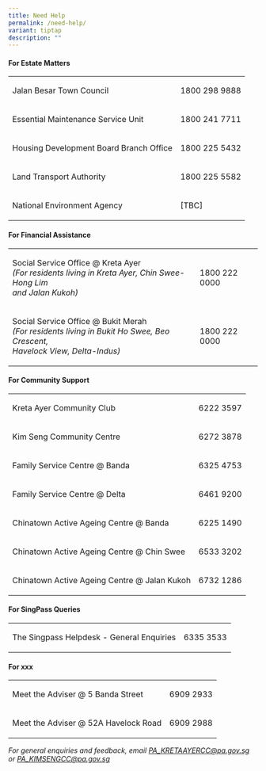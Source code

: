 ```yaml
---
title: Need Help
permalink: /need-help/
variant: tiptap
description: ""
---
```

<h4><strong>For Estate Matters</strong></h4>
<table style="minWidth: 50px">
<colgroup>
<col>
<col>
</colgroup>
<tbody>
<tr>
<td rowspan="1" colspan="1">
<p>Jalan Besar Town Council</p>
</td>
<td rowspan="1" colspan="1">
<p>1800 298 9888</p>
</td>
</tr>
<tr>
<td rowspan="1" colspan="1">
<p>Essential Maintenance Service Unit</p>
</td>
<td rowspan="1" colspan="1">
<p>1800 241 7711</p>
</td>
</tr>
<tr>
<td rowspan="1" colspan="1">
<p>Housing Development Board Branch Office</p>
</td>
<td rowspan="1" colspan="1">
<p>1800 225 5432</p>
</td>
</tr>
<tr>
<td rowspan="1" colspan="1">
<p>Land Transport Authority</p>
</td>
<td rowspan="1" colspan="1">
<p>1800 225 5582</p>
</td>
</tr>
<tr>
<td rowspan="1" colspan="1">
<p>National Environment Agency</p>
</td>
<td rowspan="1" colspan="1">
<p>[TBC]</p>
</td>
</tr>
</tbody>
</table>
<h4><strong>For Financial Assistance</strong></h4>
<table style="minWidth: 50px">
<colgroup>
<col>
<col>
</colgroup>
<tbody>
<tr>
<td rowspan="1" colspan="1">
<p>Social Service Office @ Kreta Ayer
<br><em>(For residents living in Kreta Ayer, Chin Swee-Hong Lim </em>
<br><em>and Jalan Kukoh)</em>
</p>
</td>
<td rowspan="1" colspan="1">
<p>1800 222 0000</p>
</td>
</tr>
<tr>
<td rowspan="1" colspan="1">
<p>Social Service Office @ Bukit Merah
<br><em>(For residents living in Bukit Ho Swee, Beo Crescent, </em>
<br><em>Havelock View, Delta-Indus)</em>
</p>
</td>
<td rowspan="1" colspan="1">
<p>1800 222 0000</p>
</td>
</tr>
</tbody>
</table>
<h4><strong>For Community Support</strong></h4>
<table style="minWidth: 50px">
<colgroup>
<col>
<col>
</colgroup>
<tbody>
<tr>
<td rowspan="1" colspan="1">
<p>Kreta Ayer Community Club</p>
</td>
<td rowspan="1" colspan="1">
<p>6222 3597</p>
</td>
</tr>
<tr>
<td rowspan="1" colspan="1">
<p>Kim Seng Community Centre</p>
</td>
<td rowspan="1" colspan="1">
<p>6272 3878</p>
</td>
</tr>
<tr>
<td rowspan="1" colspan="1">
<p>Family Service Centre @ Banda</p>
</td>
<td rowspan="1" colspan="1">
<p>6325 4753</p>
</td>
</tr>
<tr>
<td rowspan="1" colspan="1">
<p>Family Service Centre @ Delta</p>
</td>
<td rowspan="1" colspan="1">
<p>6461 9200</p>
</td>
</tr>
<tr>
<td rowspan="1" colspan="1">
<p>Chinatown Active Ageing Centre @ Banda</p>
</td>
<td rowspan="1" colspan="1">
<p>6225 1490</p>
</td>
</tr>
<tr>
<td rowspan="1" colspan="1">
<p>Chinatown Active Ageing Centre @ Chin Swee</p>
</td>
<td rowspan="1" colspan="1">
<p>6533 3202</p>
</td>
</tr>
<tr>
<td rowspan="1" colspan="1">
<p>Chinatown Active Ageing Centre @ Jalan Kukoh</p>
</td>
<td rowspan="1" colspan="1">
<p>6732 1286</p>
</td>
</tr>
</tbody>
</table>
<h4><strong>For SingPass Queries</strong></h4>
<table style="minWidth: 50px">
<colgroup>
<col>
<col>
</colgroup>
<tbody>
<tr>
<td rowspan="1" colspan="1">
<p>The Singpass Helpdesk - General Enquiries</p>
</td>
<td rowspan="1" colspan="1">
<p>6335 3533</p>
</td>
</tr>
</tbody>
</table>
<h4><strong>For xxx</strong></h4>
<table style="minWidth: 50px">
<colgroup>
<col>
<col>
</colgroup>
<tbody>
<tr>
<td rowspan="1" colspan="1">
<p>Meet the Adviser @ 5 Banda Street</p>
</td>
<td rowspan="1" colspan="1">
<p>6909 2933</p>
</td>
</tr>
<tr>
<td rowspan="1" colspan="1">
<p>Meet the Adviser @ 52A Havelock Road</p>
</td>
<td rowspan="1" colspan="1">
<p>6909 2988</p>
</td>
</tr>
</tbody>
</table>
<p><em>For general enquiries and feedback, email <a href="mailto:PA_KRETAAYERCC@pa.gov.sg" rel="noopener noreferrer nofollow" target="_blank">PA_KRETAAYERCC@pa.gov.sg</a> or <a href="mailto:PA_KIMSENGCC@pa.gov.sg" rel="noopener noreferrer nofollow" target="_blank">PA_KIMSENGCC@pa.gov.sg</a></em>
</p>